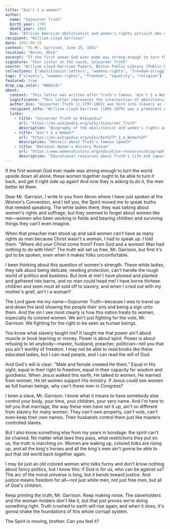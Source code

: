 ```yaml
---
title: "Ain't I a woman?"
author:
  name: "Sojourner Truth"
  birth_year: 1797
  death_year: 1883
  bio: "African American abolitionist and women's rights activist who escaped slavery"
recipient: "William Lloyd Garrison"
date: 1851-06-15
context: "To Mr. Garrison, June 15, 1851"
location: "Akron, Ohio"
excerpt: "If the first woman God ever made was strong enough to turn the world upside down all alone, these women together ought to be able to turn it back, and get it right side up again! And now they is asking to do it, the men better let them."
signature: "Your sister in the cause, Sojourner Truth"
source: "William Lloyd Garrison Papers, Boston Public Library (Public Domain)"
collections: ["abolitionist-letters", "womens-rights", "freedom-struggle"]
tags: ["slavery", "womens-rights", "freedom", "equality", "religion"]
featured: true
drop_cap_color: "#8b5a3c"
about:
  context: "This letter was written after Truth's famous 'Ain't I a Woman?' speech at the Women's Convention in Akron, Ohio, where she challenged both racial and gender discrimination with powerful biblical imagery and personal testimony."
  significance: "This letter represents the intersection of abolitionist and women's rights movements. Truth's unique perspective as a Black woman gave her insights into multiple forms of oppression and the connections between different struggles for equality."
  author_bio: "Sojourner Truth (c.1797-1883) was born into slavery as Isabella Baumfree. After escaping to freedom, she became a traveling preacher and powerful advocate for abolition and women's rights, known for her commanding presence and plain-spoken wisdom."
  recipient_info: "William Lloyd Garrison (1805-1879) was a prominent American abolitionist and editor of the anti-slavery newspaper The Liberator. He supported both racial equality and women's rights."
  links:
    - title: "Sojourner Truth on Wikipedia"
      url: "https://en.wikipedia.org/wiki/Sojourner_Truth"
      description: "Biography of the abolitionist and women's rights activist"
    - title: "Ain't I a Woman?"
      url: "https://en.wikipedia.org/wiki/Ain%27t_I_a_Woman%3F"
      description: "Details about Truth's famous speech"
    - title: "National Women's History Museum"
      url: "https://www.womenshistory.org/education-resources/biographies/sojourner-truth"
      description: "Educational resources about Truth's life and impact"
---
```


If the first woman God ever made was strong enough to turn the world upside down all alone, these women together ought to be able to turn it back, and get it right side up again! And now they is asking to do it, the men better let them.

Dear Mr. Garrison, I write to you from Akron where I have just spoken at the Women's Convention, and I tell you, the Spirit moved me to speak truths that needed speaking. The white ladies there, they was talking about women's rights and suffrage, but they seemed to forget about women like me—women who been working in fields and bearing children and surviving things they can't even imagine.

When that preacher man stood up and said women can't have as many rights as men because Christ wasn't a woman, I had to speak up. I told them: "Where did your Christ come from? From God and a woman! Man had nothing to do with Him!" The truth will set us free, Mr. Garrison, but first it's got to be spoken, even when it makes folks uncomfortable.

I been thinking about this question of women's strength. These white ladies, they talk about being delicate, needing protection, can't handle the rough world of politics and business. But look at me! I have plowed and planted and gathered into barns, and no man could head me! I have borne thirteen children and seen most all sold off to slavery, and when I cried out with my mother's grief, ain't I a woman?

The Lord gave me my name—Sojourner Truth—because I was to travel up and down the land showing the people their sins and being a sign unto them. And the sin I see most clearly is how this nation treats its women, especially its colored women. We ain't just fighting for the vote, Mr. Garrison. We fighting for the right to be seen as human beings.

You know what slavery taught me? It taught me that power ain't about muscle or book learning or money. Power is about spirit. Power is about refusing to let anybody—master, husband, preacher, politician—tell you that you ain't worthy of freedom. I may not be able to read books like these educated ladies, but I can read people, and I can read the will of God.

And God's will is clear: "Male and female created He them." Equal in His sight, equal in their right to freedom, equal in their capacity for wisdom and goodness. When Jesus walked this earth, He talked to women, He learned from women, He let women support His ministry. If Jesus could see women as full human beings, why can't these men in Congress?

I been a slave, Mr. Garrison. I know what it means to have somebody else control your body, your time, your children, your very name. And I'm here to tell you that marriage, the way these men have set it up, ain't so different from slavery for many women. They can't own property, can't vote, can't even keep their own names. Their husbands control them just like masters controlled slaves.

But I also know something else from my years in bondage: the spirit can't be chained. No matter what laws they pass, what restrictions they put on us, the truth is marching on. Women are waking up, colored folks are rising up, and all the king's horses and all the king's men ain't gonna be able to put that old world back together again.

I may be just an old colored woman who talks funny and don't know nothing about fancy politics, but I know this: if God is for us, who can be against us? The arc of the moral universe is long, but it bends toward justice. And justice means freedom for all—not just white men, not just free men, but all of God's children.

Keep printing the truth, Mr. Garrison. Keep making noise. The slaveholders and the woman-holders don't like it, but that just proves we're doing something right. Truth crushed to earth will rise again, and when it does, it's gonna shake the foundations of this whole corrupt system.

The Spirit is moving, brother. Can you feel it?
